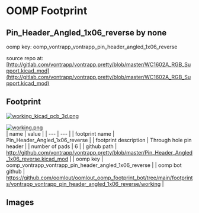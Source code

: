 # OOMP Footprint  
## Pin_Header_Angled_1x06_reverse  by none  
  
oomp key: oomp_vontrapp_vontrapp_pin_header_angled_1x06_reverse  
  
source repo at: [http://gitlab.com/vontrapp/vontrapp.pretty/blob/master/WC1602A_RGB_Support.kicad_mod](http://gitlab.com/vontrapp/vontrapp.pretty/blob/master/WC1602A_RGB_Support.kicad_mod)  
## Footprint  
  
[![working_kicad_pcb_3d.png](working_kicad_pcb_3d_600.png)](working_kicad_pcb_3d.png)  
  
[![working.png](working_600.png)](working.png)  
| name | value | 
| --- | --- | 
| footprint name | Pin_Header_Angled_1x06_reverse | 
| footprint description | Through hole pin header | 
| number of pads | 6 | 
| github path | http://github.com/vontrapp/vontrapp.pretty/blob/master/Pin_Header_Angled_1x06_reverse.kicad_mod | 
| oomp key | oomp_vontrapp_vontrapp_pin_header_angled_1x06_reverse | 
| oomp bot github | https://github.com/oomlout/oomlout_oomp_footprint_bot/tree/main/footprints/vontrapp_vontrapp_pin_header_angled_1x06_reverse/working | 
## Images  
